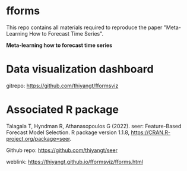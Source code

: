 # fforms

This repo contains all materials required to reproduce the paper "Meta-Learning How to Forecast Time Series".

**Meta-learning how to forecast time series** 

# Data visualization dashboard


gitrepo: https://github.com/thiyangt/fformsviz

# Associated R package

Talagala T, Hyndman R, Athanasopoulos G (2022). seer: Feature-Based Forecast Model Selection. R package version 1.1.8, <https://CRAN.R-project.org/package=seer>.

Github repo: https://github.com/thiyangt/seer

weblink: https://thiyangt.github.io/fformsviz/fforms.html
